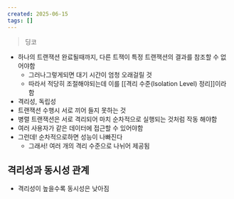 ```yaml
---
created: 2025-06-15
tags: []
---
```

> 딩코
- 하나의 트랜잭션 완료될때까지, 다른 트잭이 특정 트랜잭션의 결과를 참조할 수 없어야함
	- 그러나그렇게되면 대기 시간이 엄청 오래걸릴 것
	- 따라서 적당히 조절해야되는데 이를 [[격리 수준(Isolation Level) 정리]]이라함
- 격리성, 독립성
- 트랜잭션 수행시 서로 끼어 들지 못하는 것
- 병렬 트랜잭션은 서로 격리되어 마치 순차적으로 실행되는 것처럼 작동 해야함
- 여러 사용자가 같은 데이터에 접근할 수 있어야함
- 그런데! 순차적으로하면 성능이 나빠진다
	- 그래서! 여러 개의 격리 수준으로 나뉘어 제공됨

## 격리성과 동시성 관계
- 격리성이 높을수록 동시성은 낮아짐